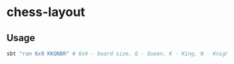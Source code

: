 # chess-layout

Usage
---
```bash
sbt "run 6x9 KKQNBR" # 6x9 - board size, Q - Queen, K - King, N - Knight, B - Bishop, R - Rook
```
